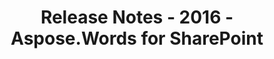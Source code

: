 ﻿---
title: Release Notes - 2016 - Aspose.Words for SharePoint
articleTitle: Release Notes - 2016
linktitle: Release Notes - 2016
description: "Aspose.Words for SharePoint Release Notes - 2016 – learn about the latest updates and fixes."
type: docs
weight: 40
url: /sharepoint/release-notes-2016/
---



